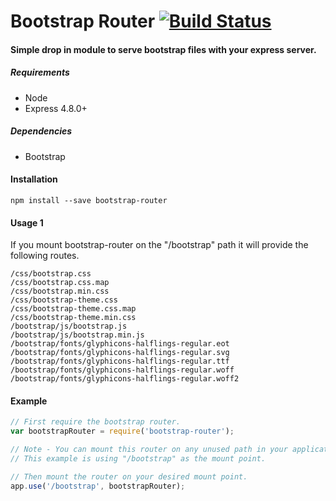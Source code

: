 Bootstrap Router [![Build Status](https://travis-ci.org/StartingDreams/bootstrap-router.svg?branch=master)](https://travis-ci.org/StartingDreams/bootstrap-router)
===

#### Simple drop in module to serve bootstrap files with your express server.

##### Requirements
  * Node
  * Express 4.8.0+

##### Dependencies
  * Bootstrap

#### Installation
````
npm install --save bootstrap-router
````

#### Usage 1

If you mount bootstrap-router on the "/bootstrap" path it will provide the following routes.

```
/css/bootstrap.css
/css/bootstrap.css.map
/css/bootstrap.min.css
/css/bootstrap-theme.css
/css/bootstrap-theme.css.map
/css/bootstrap-theme.min.css
/bootstrap/js/bootstrap.js
/bootstrap/js/bootstrap.min.js
/bootstrap/fonts/glyphicons-halflings-regular.eot
/bootstrap/fonts/glyphicons-halflings-regular.svg
/bootstrap/fonts/glyphicons-halflings-regular.ttf
/bootstrap/fonts/glyphicons-halflings-regular.woff
/bootstrap/fonts/glyphicons-halflings-regular.woff2
```

#### Example

```javascript
// First require the bootstrap router.
var bootstrapRouter = require('bootstrap-router');

// Note - You can mount this router on any unused path in your application.
// This example is using "/bootstrap" as the mount point.

// Then mount the router on your desired mount point.
app.use('/bootstrap', bootstrapRouter);
````